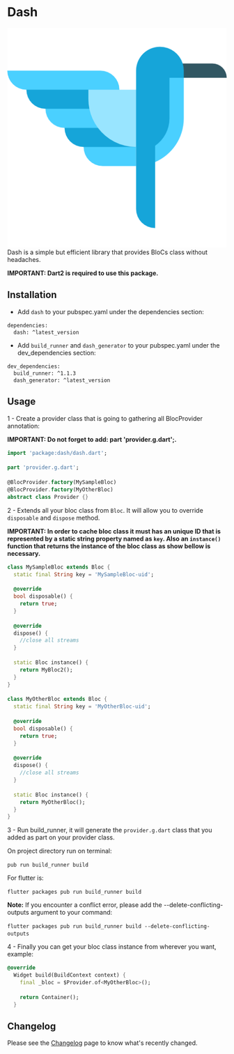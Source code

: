 # Dash

![Logo](https://raw.githubusercontent.com/ViniciusSossela/dash/master/dash/img/lib_logo.png)
Dash is a simple but efficient library that provides BloCs class without headaches.

**IMPORTANT: Dart2 is required to use this package.**


## Installation

- Add `dash` to your pubspec.yaml under the dependencies section:

```
dependencies:
  dash: ^latest_version
```

- Add `build_runner` and `dash_generator` to your pubspec.yaml under the dev_dependencies section:

```
dev_dependencies:
  build_runner: ^1.1.3
  dash_generator: ^latest_version
```


## Usage

1 - Create a provider class that is going to gathering all BlocProvider annotation:

**IMPORTANT: Do not forget to add: part 'provider.g.dart';.**

```dart
import 'package:dash/dash.dart';

part 'provider.g.dart';

@BlocProvider.factory(MySampleBloc)
@BlocProvider.factory(MyOtherBloc)
abstract class Provider {}

```


2 - Extends all your bloc class from `Bloc`. It will allow you to override `disposable` and `dispose` method.

**IMPORTANT: In order to cache bloc class it must has an unique ID that is represented by a static string property named as `key`. Also an `instance()` function that returns the instance of the bloc class as show bellow is necessary.**


```dart
class MySampleBloc extends Bloc {
  static final String key = 'MySampleBloc-uid';

  @override
  bool disposable() {
    return true;
  }

  @override
  dispose() {
    //close all streams
  }

  static Bloc instance() {
    return MyBloc2();
  }
}

class MyOtherBloc extends Bloc {
  static final String key = 'MyOtherBloc-uid';

  @override
  bool disposable() {
    return true;
  }

  @override
  dispose() {
    //close all streams
  }

  static Bloc instance() {
    return MyOtherBloc();
  }
}
```


3 - Run build_runner, it will generate the `provider.g.dart` class that you added as part on your provider class.

On project directory run on terminal: 

`pub run build_runner build`

For flutter is:

`flutter packages pub run build_runner build`


**Note:** If you encounter a conflict error, please add the --delete-conflicting-outputs argument to your command:

`flutter packages pub run build_runner build --delete-conflicting-outputs`


4 - Finally you can get your bloc class instance from wherever you want, example:

```dart
@override
  Widget build(BuildContext context) {
    final _bloc = $Provider.of<MyOtherBloc>();

    return Container();
  }
```

## Changelog

Please see the [Changelog](https://github.com/ViniciusSossela/dash/blob/master/dash/CHANGELOG.md) page to know what's recently changed.